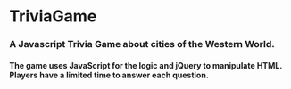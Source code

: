 # TriviaGame

### A Javascript Trivia Game about cities of the Western World.

#### The game uses JavaScript for the logic and jQuery to manipulate HTML. Players have a limited time to answer each question.
